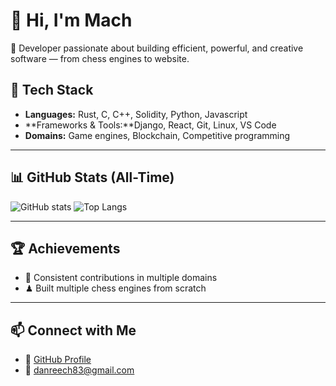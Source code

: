 # 👋 Hi, I'm Mach

🚀 Developer passionate about building efficient, powerful, and creative software — from chess engines to website.


## 🔧 Tech Stack
- **Languages:** Rust, C, C++, Solidity, Python, Javascript
- **Frameworks & Tools:**Django, React, Git, Linux, VS Code
- **Domains:** Game engines, Blockchain, Competitive programming

---

## 📊 GitHub Stats (All-Time)
![GitHub stats](https://github-readme-stats.vercel.app/api?username=Dan-Mach&show_icons=true&theme=tokyonight&include_all_commits=true&count_private=true)
![Top Langs](https://github-readme-stats.vercel.app/api/top-langs/?username=Dan-Mach&layout=compact&theme=tokyonight)

---

## 🏆 Achievements
- 🎯 Consistent contributions in multiple domains
- ♟ Built multiple chess engines from scratch

---

## 📫 Connect with Me
- 💼 [GitHub Profile](https://github.com/Dan-Mach)
- 📧 danreech83@gmail.com
